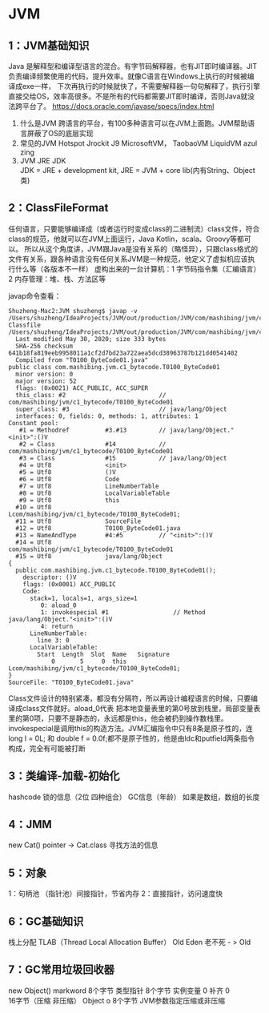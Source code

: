 # JVM

## 1：JVM基础知识

Java 是解释型和编译型语言的混合。有字节码解释器，也有JIT即时编译器。JIT负责编译频繁使用的代码，提升效率。就像C语言在Windows上执行的时候被编译成exe一样，
下次再执行的时候就快了，不需要解释器一句句解释了，执行引擎直接交给OS，效率高很多。不是所有的代码都需要JIT即时编译，否则Java就没法跨平台了。
https://docs.oracle.com/javase/specs/index.html

1. 什么是JVM
   跨语言的平台，有100多种语言可以在JVM上面跑。JVM帮助语言屏蔽了OS的底层实现
2. 常见的JVM
   Hotspot Jrockit J9 MicrosoftVM， TaobaoVM LiquidVM azul zing
3. JVM JRE JDK  
   JDK = JRE + development kit, JRE = JVM + core lib(内有String、Object类)

## 2：ClassFileFormat
任何语言，只要能够编译成（或者运行时变成class的二进制流）class文件，符合class的规范，他就可以在JVM上面运行，Java Kotlin，scala、Groovy等都可以。
所以从这个角度讲，JVM跟Java是没有关系的（略怪异），只跟class格式的文件有关系，跟各种语言没有任何关系JVM是一种规范，他定义了虚拟机应该执行什么等（各版本不一样）
虚构出来的一台计算机：1 字节码指令集（汇编语言）2 内存管理：堆、栈、方法区等  

javap命令查看：
```
Shuzheng-Mac2:JVM shuzheng$ javap -v /Users/shuzheng/IdeaProjects/JVM/out/production/JVM/com/mashibing/jvm/c1_bytecode/T0100_ByteCode01.class
Classfile /Users/shuzheng/IdeaProjects/JVM/out/production/JVM/com/mashibing/jvm/c1_bytecode/T0100_ByteCode01.class
  Last modified May 30, 2020; size 333 bytes
  SHA-256 checksum 641b18fa819eeb9958011a1cf2d7bd23a722aea5dcd38963787b121dd0541402
  Compiled from "T0100_ByteCode01.java"
public class com.mashibing.jvm.c1_bytecode.T0100_ByteCode01
  minor version: 0
  major version: 52
  flags: (0x0021) ACC_PUBLIC, ACC_SUPER
  this_class: #2                          // com/mashibing/jvm/c1_bytecode/T0100_ByteCode01
  super_class: #3                         // java/lang/Object
  interfaces: 0, fields: 0, methods: 1, attributes: 1
Constant pool:
   #1 = Methodref          #3.#13         // java/lang/Object."<init>":()V
   #2 = Class              #14            // com/mashibing/jvm/c1_bytecode/T0100_ByteCode01
   #3 = Class              #15            // java/lang/Object
   #4 = Utf8               <init>
   #5 = Utf8               ()V
   #6 = Utf8               Code
   #7 = Utf8               LineNumberTable
   #8 = Utf8               LocalVariableTable
   #9 = Utf8               this
  #10 = Utf8               Lcom/mashibing/jvm/c1_bytecode/T0100_ByteCode01;
  #11 = Utf8               SourceFile
  #12 = Utf8               T0100_ByteCode01.java
  #13 = NameAndType        #4:#5          // "<init>":()V
  #14 = Utf8               com/mashibing/jvm/c1_bytecode/T0100_ByteCode01
  #15 = Utf8               java/lang/Object
{
  public com.mashibing.jvm.c1_bytecode.T0100_ByteCode01();
    descriptor: ()V
    flags: (0x0001) ACC_PUBLIC
    Code:
      stack=1, locals=1, args_size=1
         0: aload_0
         1: invokespecial #1                  // Method java/lang/Object."<init>":()V
         4: return
      LineNumberTable:
        line 3: 0
      LocalVariableTable:
        Start  Length  Slot  Name   Signature
            0       5     0  this   Lcom/mashibing/jvm/c1_bytecode/T0100_ByteCode01;
}
SourceFile: "T0100_ByteCode01.java"
```
Class文件设计的特别紧凑，都没有分隔符，所以再设计编程语言的时候，只要编译成class文件就好。aload_0代表
把本地变量表里的第0号放到栈里，局部变量表里的第0项，只要不是静态的，永远都是this，他会被扔到操作数栈里。
invokespecial是调用this的构造方法。JVM汇编指令中只有8条是原子性的，连long l = 0L; 和
double f = 0.0f;都不是原子性的，他是由ldc和putfield两条指令构成，完全有可能被打断


## 3：类编译-加载-初始化

hashcode
锁的信息（2位 四种组合）
GC信息（年龄）
如果是数组，数组的长度

## 4：JMM

new Cat()
pointer -> Cat.class
寻找方法的信息

## 5：对象

1：句柄池 （指针池）间接指针，节省内存
2：直接指针，访问速度快

## 6：GC基础知识

栈上分配
TLAB（Thread Local Allocation Buffer）
Old
Eden
老不死 - > Old

## 7：GC常用垃圾回收器

new Object()
markword          8个字节
类型指针           8个字节
实例变量           0
补齐                  0		
16字节（压缩 非压缩）
Object o
8个字节 
JVM参数指定压缩或非压缩

